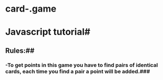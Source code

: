 # card-.game
# Javascript tutorial#
## Rules:##
### -To get points in this game you have to find pairs of identical cards, each time you find a pair a point will be added.###
